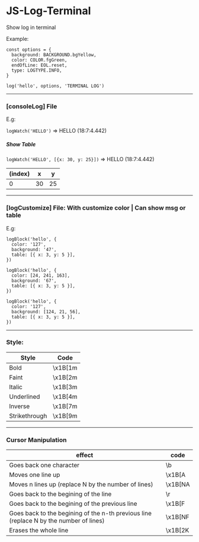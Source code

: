 # JS-Log-Terminal
Show log in terminal

Example:
```
const options = {
  background: BACKGROUND.bgYellow,
  color: COLOR.fgGreen,
  endOfLine: EOL.reset,
  type: LOGTYPE.INFO,
}

log('hello', options, 'TERMINAL LOG')
```
---
### [consoleLog] File

E.g:

`logWatch('HELLO')` => HELLO (18:7:4.442)

##### Show Table

`logWatch('HELLO', [{x: 30, y: 25}])` =>  HELLO (18:7:4.442)

(index) | x | y
--- | --- | ---
0 | 30 | 25

---
### [logCustomize] File: With customize color | Can show msg or table

E.g:
```
logBlock('hello', {
  color: '127',
  background: '47',
  table: [{ x: 3, y: 5 }],
})

logBlock('hello', {
  color: [24, 241, 163],
  background: '67',
  table: [{ x: 3, y: 5 }],
})

logBlock('hello', {
  color: '127',
  background: [124, 21, 56],
  table: [{ x: 3, y: 5 }],
})
```

---
### Style:

Style | Code
--- | ---
Bold	| \x1B[1m
Faint	| \x1B[2m
Italic	| \x1B[3m
Underlined	| \x1B[4m
Inverse	| \x1B[7m
Strikethrough	| \x1B[9m

---
### Cursor Manipulation

effect | code | 
 ---  |  ---  | 
Goes back one character | \b | 
Moves one line up | \x1B[A | 
Moves n lines up (replace N by the number of lines) | \x1B[NA | 
Goes back to the begining of the line | \r | 
Goes back to the begining of the previous line | \x1B[F | 
Goes back to the begining of the n-th previous line (replace N by the number of lines) | \x1B[NF | 
Erases the whole line | \x1B[2K | 
